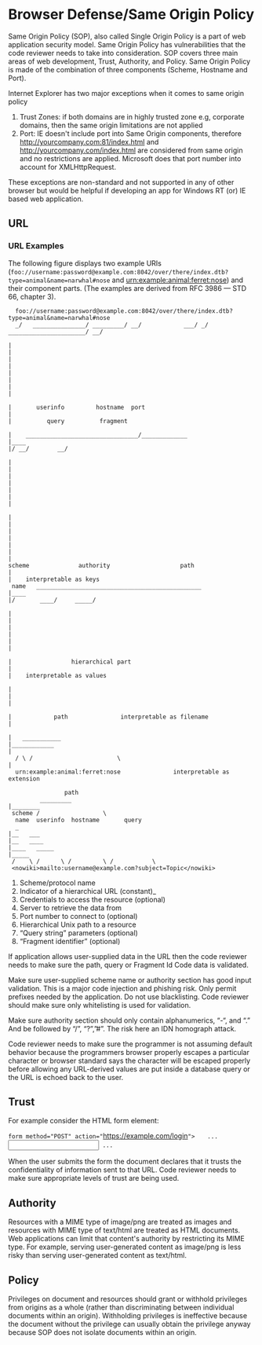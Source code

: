 # Browser Defense/Same Origin Policy

Same Origin Policy (SOP), also called Single Origin Policy is a part of
web application security model. Same Origin Policy has vulnerabilities
that the code reviewer needs to take into consideration. SOP covers
three main areas of web development, Trust, Authority, and Policy. Same
Origin Policy is made of the combination of three components (Scheme,
Hostname and Port).

Internet Explorer has two major exceptions when it comes to same origin
policy

1.  Trust Zones: if both domains are in highly trusted zone e.g,
    corporate domains, then the same origin limitations are not applied
2.  Port: IE doesn't include port into Same Origin components, therefore
    <http://yourcompany.com:81/index.html> and
    <http://yourcompany.com/index.html> are considered from same origin
    and no restrictions are applied. Microsoft does that port number
    into account for XMLHttpRequest.

These exceptions are non-standard and not supported in any of other
browser but would be helpful if developing an app for Windows RT (or) IE
based web application.

## URL

### URL Examples

The following figure displays two example URIs
(`foo://username:password@example.com:8042/over/there/index.dtb?type=animal&name=narwhal#nose`
and <urn:example:animal:ferret:nose>) and their component parts. (The
examples are derived from RFC 3986 — STD 66, chapter 3).

```
  foo://username:password@example.com:8042/over/there/index.dtb?type=animal&name=narwhal#nose
  _/   _______________/ _________/ __/            ___/ _/ ______________________/ __/

|
|
|
|
|
|
|
|

|       userinfo         hostname  port
|
|          query          fragment

|    ________________________________/_____________
|____
|/ __/        __/

|
|
|
|
|
|
|

|
|
|
|
|
|
|
scheme              authority                    path
|
|    interpretable as keys
 name   _______________________________________________
|____
|/       ____/     _____/

|
|
|
|
|
|

|                 hierarchical part
|
|    interpretable as values

|
|
|

|            path               interpretable as filename
|

|   ___________
|____________
|
  / \ /                        \
|
  urn:example:animal:ferret:nose               interpretable as extension

                path
         _________
|________
 scheme /                  \
  name  userinfo  hostname       query
  _
|__   ___
|__   ____
|____   _____
|_____
 /    \ /      \ /         \ /           \
 <nowiki>mailto:username@example.com?subject=Topic</nowiki>
```

1.  Scheme/protocol name
2.  Indicator of a hierarchical URL (constant)_
3.  Credentials to access the resource (optional)
4.  Server to retrieve the data from
5.  Port number to connect to (optional)
6.  Hierarchical Unix path to a resource
7.  “Query string” parameters (optional)
8.  “Fragment identifier” (optional)

If application allows user-supplied data in the URL then the code
reviewer needs to make sure the path, query or Fragment Id Code data is
validated.

Make sure user-supplied scheme name or authority section has good input
validation. This is a major code injection and phishing risk. Only
permit prefixes needed by the application. Do not use blacklisting. Code
reviewer should make sure only whitelisting is used for validation.

Make sure authority section should only contain alphanumerics, “-“, and
“.” And be followed by “/”, “?”,”\#”. The risk here an IDN homograph
attack.

Code reviewer needs to make sure the programmer is not assuming default
behavior because the programmers browser properly escapes a particular
character or browser standard says the character will be escaped
properly before allowing any URL-derived values are put inside a
database query or the URL is echoed back to the user.

## Trust

For example consider the HTML form element:

`form method="POST" action="`<https://example.com/login>`">`
`   ... `<input type="password">` ...`
`  `

</form>

When the user submits the form the document declares that it trusts the
confidentiality of information sent to that URL. Code reviewer needs to
make sure appropriate levels of trust are being used.

## Authority

Resources with a MIME type of image/png are treated as images and
resources with MIME type of text/html are treated as HTML documents. Web
applications can limit that content's authority by restricting its MIME
type. For example, serving user-generated content as image/png is less
risky than serving user-generated content as text/html.

## Policy

Privileges on document and resources should grant or withhold privileges
from origins as a whole (rather than discriminating between individual
documents within an origin). Withholding privileges is ineffective
because the document without the privilege can usually obtain the
privilege anyway because SOP does not isolate documents within an
origin.
